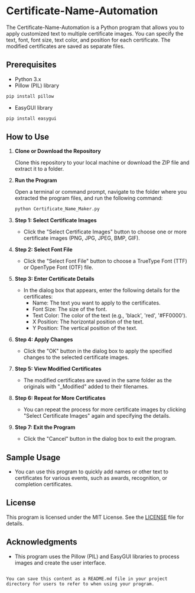 

# Certificate-Name-Automation

The Certificate-Name-Automation is a Python program that allows you to apply customized text to multiple certificate images. You can specify the text, font, font size, text color, and position for each certificate. The modified certificates are saved as separate files.

## Prerequisites

- Python 3.x
- Pillow (PIL) library
```bash
pip install pillow
```
- EasyGUI library
```bash
pip install easygui
```

## How to Use

1. **Clone or Download the Repository**

   Clone this repository to your local machine or download the ZIP file and extract it to a folder.

2. **Run the Program**

   Open a terminal or command prompt, navigate to the folder where you extracted the program files, and run the following command:

   ```bash
   python Certificate_Name_Maker.py
   ```

3. **Step 1: Select Certificate Images**

   - Click the "Select Certificate Images" button to choose one or more certificate images (PNG, JPG, JPEG, BMP, GIF).

4. **Step 2: Select Font File**

   - Click the "Select Font File" button to choose a TrueType Font (TTF) or OpenType Font (OTF) file.

5. **Step 3: Enter Certificate Details**

   - In the dialog box that appears, enter the following details for the certificates:
     - Name: The text you want to apply to the certificates.
     - Font Size: The size of the font.
     - Text Color: The color of the text (e.g., 'black', 'red', '#FF0000').
     - X Position: The horizontal position of the text.
     - Y Position: The vertical position of the text.

6. **Step 4: Apply Changes**

   - Click the "OK" button in the dialog box to apply the specified changes to the selected certificate images.

7. **Step 5: View Modified Certificates**

   - The modified certificates are saved in the same folder as the originals with "_Modified" added to their filenames.

8. **Step 6: Repeat for More Certificates**

   - You can repeat the process for more certificate images by clicking "Select Certificate Images" again and specifying the details.

9. **Step 7: Exit the Program**

   - Click the "Cancel" button in the dialog box to exit the program.

## Sample Usage

- You can use this program to quickly add names or other text to certificates for various events, such as awards, recognition, or completion certificates.

## License

This program is licensed under the MIT License. See the [LICENSE](LICENSE) file for details.

## Acknowledgments

- This program uses the Pillow (PIL) and EasyGUI libraries to process images and create the user interface.
```

You can save this content as a README.md file in your project directory for users to refer to when using your program.
